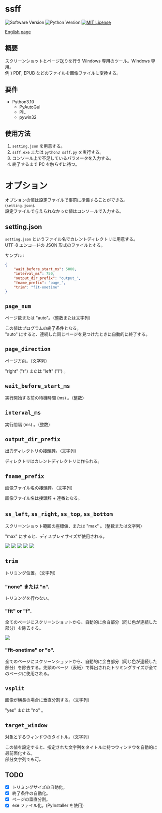 ssff
====

![Software Version](http://img.shields.io/badge/Version-v0.2.0-green.svg?style=flat)
![Python Version](http://img.shields.io/badge/Python-3.10-blue.svg?style=flat)
[![MIT License](http://img.shields.io/badge/license-MIT-blue.svg?style=flat)](LICENSE)

[English page](./README.md)  

## 概要
スクリーンショットとページ送りを行う Windows 専用のツール。Windows 専用。  
例 ) PDF, EPUB などのファイルを画像ファイルに変換する。  

## 要件
- Python3.10
    - PyAutoGui
    - PIL
    - pywin32

## 使用方法
1. `setting.json` を用意する。
2. `ssff.exe` または `python3 ssff.py` を実行する。
3. コンソール上で不足しているパラメータを入力する。
4. 終了するまで PC を触らずに待つ。

# オプション
オプションの値は設定ファイルで事前に準備することができる。 (`setting.json`).  
設定ファイルで与えられなかった値はコンソールで入力する。  

## setting.json
`setting.json` というファイル名でカレントディレクトリに用意する。    
UTF-8 エンコードの JSON 形式のファイルとする。  

サンプル :  

```json
{
    "wait_before_start_ms": 5000,
    "interval_ms": 750,
    "output_dir_prefix": "output_",
    "fname_prefix": "page_",
    "trim": "fit-onetime"
}
```


## `page_num`
ページ数または "auto"。（整数または文字列）  

この値はプログラムの終了条件となる。  
"auto" にすると、連続した同じページを見つけたときに自動的に終了する。  

## `page_direction`
ページ方向。（文字列）  

"right" ("r") または "left" ("l") 。  

## `wait_before_start_ms`
実行開始する前の待機時間 (ms) 。（整数）

## `interval_ms`
実行間隔 (ms) 。（整数）  

## `output_dir_prefix`
出力ディレクトリの接頭辞。（文字列）   

ディレクトリはカレントディレクトリに作られる。  

## `fname_prefix`
画像ファイル名の接頭辞。（文字列）  

画像ファイル名は接頭辞 + 連番となる。  

## `ss_left`, `ss_right`, `ss_top`, `ss_bottom`
スクリーンショット範囲の座標値、または "max" 。（整数または文字列）  

"max" にすると、ディスプレイサイズが使用される。  

![](./README/ss_left.png)
![](./README/ss_right.png)
![](./README/ss_top.png)
![](./README/ss_bottom.png)
![](./README/ss_area.png)

## `trim`
トリミング位置。（文字列）  

### "none" または "n".
トリミングを行わない。  

### "fit" or "f".
全てのページにスクリーンショットから、自動的に余白部分（同じ色が連続した部分）を除去する。  

![](./README/fit.png)

### "fit-onetime" or "o".
全てのページにスクリーンショットから、自動的に余白部分（同じ色が連続した部分）を除去する。先頭のページ（表紙）で算出されたトリミングサイズが全てのページに使用される。  

## `vsplit`
画像が横長の場合に垂直分割する。（文字列）  

"yes" または "no" 。    

## `target_window`
対象とするウィンドウのタイトル。（文字列）  

この値を設定すると、指定された文字列をタイトルに持つウィンドウを自動的に最前面化する。  
部分文字列でも可。  

## TODO
- [x] トリミングサイズの自動化。
- [x] 終了条件の自動化。
- [x] ページの垂直分割。
- [x] exe ファイル化。(PyInstaller を使用)
